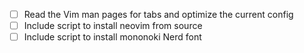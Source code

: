 - [ ] Read the Vim man pages for tabs and optimize the current config
- [ ] Include script to install neovim from source
- [ ] Include script to install mononoki Nerd font
